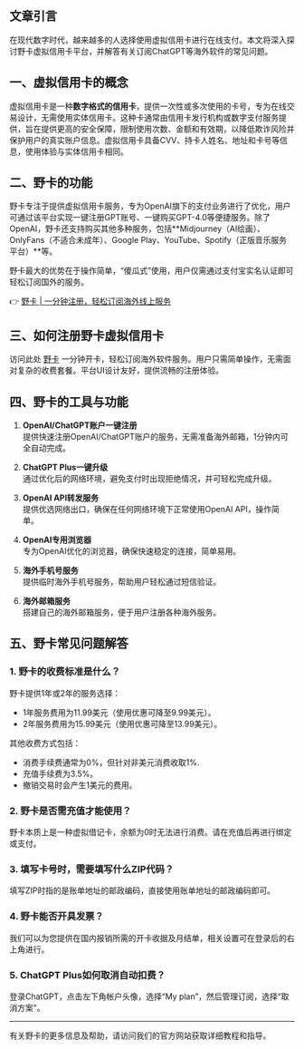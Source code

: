 ## 文章引言

在现代数字时代，越来越多的人选择使用虚拟信用卡进行在线支付。本文将深入探讨野卡虚拟信用卡平台，并解答有关订阅ChatGPT等海外软件的常见问题。

## 一、虚拟信用卡的概念

虚拟信用卡是一种**数字格式的信用卡**，提供一次性或多次使用的卡号，专为在线交易设计，无需使用实体信用卡。这种卡通常由信用卡发行机构或数字支付服务提供，旨在提供更高的安全保障，限制使用次数、金额和有效期，以降低欺诈风险并保护用户的真实账户信息。虚拟信用卡具备CVV、持卡人姓名、地址和卡号等信息，使用体验与实体信用卡相同。

## 二、野卡的功能

野卡专注于提供虚拟信用卡服务，专为OpenAI旗下的支付业务进行了优化，用户可通过该平台实现一键注册GPT账号、一键购买GPT-4.0等便捷服务。除了OpenAI，野卡还支持购买其他多种服务，包括**Midjourney（AI绘画）、OnlyFans（不适合未成年）、Google Play、YouTube、Spotify（正版音乐服务平台）**等。

野卡最大的优势在于操作简单，“傻瓜式”使用，用户仅需通过支付宝实名认证即可轻松订阅国外的服务。

👉 [野卡 | 一分钟注册，轻松订阅海外线上服务](https://bit.ly/bewildcard)

## 三、如何注册野卡虚拟信用卡

访问此处 [野卡](https://bit.ly/bewildcard) 一分钟开卡，轻松订阅海外软件服务。用户只需简单操作，无需面对复杂的收费套餐。平台UI设计友好，提供流畅的注册体验。

## 四、野卡的工具与功能

1. **OpenAI/ChatGPT账户一键注册**  
   提供快速注册OpenAI/ChatGPT账户的服务，无需准备海外邮箱，1分钟内可全自动完成。

2. **ChatGPT Plus一键升级**  
   通过优化后的网络环境，避免支付时出现拒绝情况，并可轻松完成升级。

3. **OpenAI API转发服务**  
   提供优选网络出口，确保在任何网络环境下正常使用OpenAI API，操作简单。

4. **OpenAI专用浏览器**  
   专为OpenAI优化的浏览器，确保快速稳定的连接，简单易用。

5. **海外手机号服务**  
   提供临时海外手机号服务，帮助用户轻松通过短信验证。

6. **海外邮箱服务**  
   搭建自己的海外邮箱服务，便于用户注册各种海外服务。

## 五、野卡常见问题解答

### 1. 野卡的收费标准是什么？

野卡提供1年或2年的服务选择：
- 1年服务费用为11.99美元（使用优惠可降至9.99美元）。
- 2年服务费用为15.99美元（使用优惠可降至13.99美元）。

其他收费方式包括：
- 消费手续费通常为0%，但针对非美元消费收取1%.
- 充值手续费为3.5%。
- 撤销交易时会产生1美元的费用。

### 2. 野卡是否需充值才能使用？

野卡本质上是一种虚拟借记卡，余额为0时无法进行消费。请在充值后再进行绑定或支付。

### 3. 填写卡号时，需要填写什么ZIP代码？

填写ZIP时指的是账单地址的邮政编码，直接使用账单地址的邮政编码即可。

### 4. 野卡能否开具发票？

我们可以为您提供在国内报销所需的开卡收据及月结单，相关设置可在登录后的右上角进行。

### 5. ChatGPT Plus如何取消自动扣费？

登录ChatGPT，点击左下角帐户头像，选择“My plan”，然后管理订阅，选择“取消方案”。

---

有关野卡的更多信息及帮助，请访问我们的官方网站获取详细教程和指导。